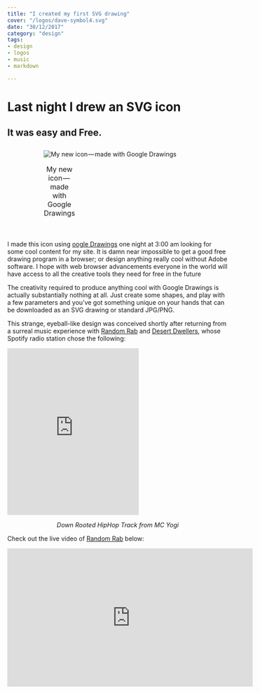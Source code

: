 ```yaml
---
title: "I created my first SVG drawing"
cover: "/logos/dave-symbol4.svg"
date: "30/12/2017"
category: "design"
tags:
- design
- logos
- music
- markdown

---
```


# Last night I drew an SVG icon
## It was easy and Free.


<div style="margin: auto; width: 67%; padding: 10px">
  <table class="image">
    <caption align="bottom">My new icon — made with Google Drawings</caption>
    <tr ><img style="align: center;" src="https://www.dropbox.com/s/k9v7gpp2xo40c99/perfect.png?raw=1" alt="My new icon — made with Google Drawings"/></tr>
  </table>
</div>




I made this icon using <a href="https://docs.google.com/drawings/"><i class="fa fa-google"></i>oogle Drawings</a> one night at 3:00 am looking for some cool content for my site. It is damn near impossible to get a good free drawing program in a browser; or design anything really cool without Adobe software. I hope with web browser advancements everyone in the world will have access to all the creative tools they need for free in the future

The creativity required to produce anything cool with Google Drawings is actually substantially nothing at all. Just create some shapes, and play with a few parameters and you’ve got something unique on your hands that can be downloaded as an SVG drawing or standard JPG/PNG.

This strange, eyeball-like design was conceived shortly after returning from a surreal music experience with <a href="https://soundcloud.com/random-rab"><i class="fa fa-soundcloud"></i> Random Rab</a> and <a href="https://soundcloud.com/desertdwellers"><i class="fa fa-soundcloud"></i> Desert Dwellers</a>, whose Spotify radio station chose the following:


<iframe src="https://open.spotify.com/embed/track/2PWfIEN2U4DdN5V4CnQ78N" width="300" height="380" frameborder="0" allowtransparency="true"></iframe>

<p style="text-align: center"><i>Down Rooted HipHop Track from MC Yogi</i></p>

Check out the live video of <a href="https://soundcloud.com/random-rab"><i class="fa fa-soundcloud"></i> Random Rab</a> below: 



<iframe width="560" height="315" src="https://www.youtube.com/embed/AOgXnX8zeAQ" frameborder="0" gesture="media" allow="encrypted-media" allowfullscreen></iframe>
